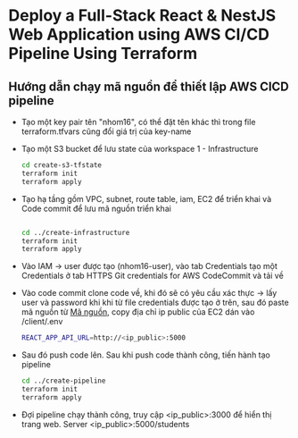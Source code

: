 # Deploy a Full-Stack React & NestJS Web Application using AWS CI/CD Pipeline Using Terraform

## Hướng dẫn chạy mã nguồn để thiết lập AWS CICD pipeline

- Tạo một key pair tên "nhom16", có thể đặt tên khác thì trong file terraform.tfvars cũng đổi giá trị của key-name
- Tạo một S3 bucket để lưu state của workspace 1 - Infrastructure
  
  ``` bash
  cd create-s3-tfstate
  terraform init
  terraform apply
  ```
  
- Tạo hạ tầng gồm VPC, subnet, route table, iam, EC2 để triển khai và Code commit để lưu mã nguồn triển khai
  ``` bash
  
  cd ../create-infrastructure
  terraform init
  terraform apply
  ```
  
- Vào IAM -> user được tạo (nhom16-user), vào tab Credentials tạo một Credentials ở tab HTTPS Git credentials for AWS CodeCommit và tải về
- Vào code commit clone code về, khi đó sẽ có yêu cầu xác thực -> lấy user và password khi khi từ file credentials được tạo ở trên, sau đó paste mã nguồn từ [Mã nguồn](https://github.com/Zquan315/NT548-DevOps-Project), copy địa chỉ ip public của EC2 dán vào /client/.env

  ``` bash
  REACT_APP_API_URL=http://<ip_public>:5000
  ```
  
- Sau đó push code lên. Sau khi push code thành công, tiến hành tạo pipeline

  ``` bash
  cd ../create-pipeline
  terraform init
  terraform apply
  ```
  
- Đợi pipeline chạy thành công, truy cập <ip_public>:3000 để hiển thị trang web. Server <ip_public>:5000/students
